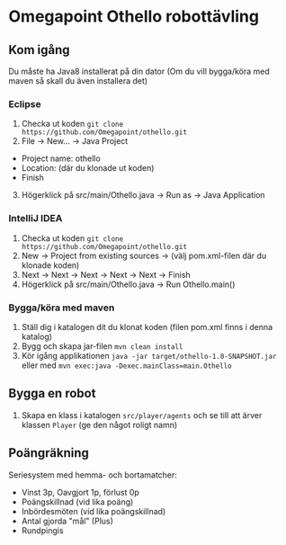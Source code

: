 # Omegapoint Othello robottävling 

## Kom igång
Du måste ha Java8 installerat på din dator
(Om du vill bygga/köra med maven så skall du även installera det)

### Eclipse
1. Checka ut koden
```git clone https://github.com/Omegapoint/othello.git```
2. File -> New... -> Java Project
  * Project name: othello
  * Location: (där du klonade ut koden)
  * Finish
3. Högerklick på src/main/Othello.java -> Run as -> Java Application

### IntelliJ IDEA
1. Checka ut koden
```git clone https://github.com/Omegapoint/othello.git```
2. New -> Project from existing sources -> (välj pom.xml-filen där du klonade koden)
3. Next -> Next -> Next -> Next -> Next -> Finish
4. Högerklick på src/main/Othello.java -> Run Othello.main()

### Bygga/köra med maven
1. Ställ dig i katalogen dit du klonat koden (filen pom.xml finns i denna katalog)
2. Bygg och skapa jar-filen
```mvn clean install```
3. Kör igång applikationen
```java -jar target/othello-1.0-SNAPSHOT.jar```
eller med
```mvn exec:java -Dexec.mainClass=main.Othello```

## Bygga en robot

1. Skapa en klass i katalogen `src/player/agents` och se till att ärver klassen `Player` (ge den något roligt namn)

## Poängräkning
Seriesystem med hemma- och bortamatcher:
* Vinst 3p, Oavgjort 1p, förlust 0p
* Poängskillnad (vid lika poäng)
* Inbördesmöten (vid lika poängskillnad)
* Antal gjorda "mål" (Plus)
* Rundpingis
